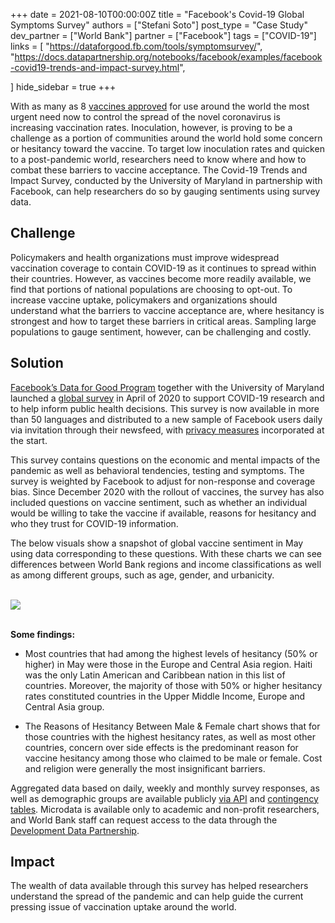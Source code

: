 +++
date = 2021-08-10T00:00:00Z
title = "Facebook's Covid-19 Global Symptoms Survey"
authors = ["Stefani Soto"]
post_type = "Case Study"
dev_partner = ["World Bank"]
partner = ["Facebook"]
tags = ["COVID-19"]
links = [
    "https://dataforgood.fb.com/tools/symptomsurvey/",
    "https://docs.datapartnership.org/notebooks/facebook/examples/facebook-covid19-trends-and-impact-survey.html",

]
hide_sidebar = true
+++

With as many as 8 [vaccines approved](https://www.nytimes.com/interactive/2020/science/coronavirus-vaccine-tracker.html) for use around the world the most urgent need now to control the spread of the novel coronavirus is increasing vaccination rates. Inoculation, however, is proving to be a challenge as a portion of communities around the world hold some concern or hesitancy toward the vaccine. To target low inoculation rates and quicken to a post-pandemic world, researchers need to know where and how to combat these barriers to vaccine acceptance. The Covid-19 Trends and Impact Survey, conducted by the University of Maryland in partnership with Facebook, can help researchers do so by gauging sentiments using survey data.

## Challenge

Policymakers and health organizations must improve widespread vaccination coverage to contain COVID-19 as it continues to spread within their countries. However, as vaccines become more readily available, we find that portions of national populations are choosing to opt-out. To increase vaccine uptake, policymakers and organizations should understand what the barriers to vaccine acceptance are, where hesitancy is strongest and how to target these barriers in critical areas. Sampling large populations to gauge sentiment, however, can be challenging and costly.  

## Solution

[Facebook’s Data for Good Program](https://dataforgood.fb.com/) together with the University of Maryland launched a [global survey](https://dataforgood.fb.com/tools/symptomsurvey/) in April of 2020 to support COVID-19 research and to help inform public health decisions. This survey is now available in more than 50 languages and distributed to a new sample of Facebook users daily via invitation through their newsfeed, with [privacy measures](https://dataforgood.fb.com/wp-content/uploads/2020/04/Symptom_Survey_Overview_Final.pdf#page=6) incorporated at the start.  

This survey contains questions on the economic and mental impacts of the pandemic as well as behavioral tendencies, testing and symptoms. The survey is weighted by Facebook to adjust for non-response and coverage bias. Since December 2020 with the rollout of vaccines, the survey has also included questions on vaccine sentiment, such as whether an individual would be willing to take the vaccine if available, reasons for hesitancy and who they trust for COVID-19 information.

The below visuals show a snapshot of global vaccine sentiment in May using data corresponding to these questions. With these charts we can see differences between World Bank regions and income classifications as well as among different groups, such as age, gender, and urbanicity.

<br>
<div class='tableauPlaceholder' id='viz1629144571619' style='position: relative'><noscript><a href='http:&#47;&#47;localhost:1313&#47;'><img alt=' ' src='https:&#47;&#47;public.tableau.com&#47;static&#47;images&#47;Fa&#47;FacebookCOVIDSymptomsSurveys-HesitancyRatesMay&#47;GlobalHesitancyRateMay2021&#47;1_rss.png' style='border: none' /></a></noscript><object class='tableauViz'  style='display:none;'><param name='host_url' value='https%3A%2F%2Fpublic.tableau.com%2F' /> <param name='embed_code_version' value='3' /> <param name='path' value='views&#47;FacebookCOVIDSymptomsSurveys-HesitancyRatesMay&#47;GlobalHesitancyRateMay2021?:language=en-US&amp;:embed=y&amp;:toolbar=yes&amp;:embed_code_version=3&amp;:loadOrderID=0&amp;:display_count=yes&amp;:tabs=yes' /> <param name='toolbar' value='yes' /><param name='static_image' value='https:&#47;&#47;public.tableau.com&#47;static&#47;images&#47;Fa&#47;FacebookCOVIDSymptomsSurveys-HesitancyRatesMay&#47;GlobalHesitancyRateMay2021&#47;1.png' /> <param name='animate_transition' value='yes' /><param name='display_static_image' value='yes' /><param name='display_spinner' value='yes' /><param name='display_overlay' value='yes' /><param name='display_count' value='yes' /><param name='tabs' value='yes' /><param name='language' value='en-US' /></object></div>                <script type='text/javascript'>                    var divElement = document.getElementById('viz1629144571619');                    var vizElement = divElement.getElementsByTagName('object')[0];                    if ( divElement.offsetWidth > 800 ) { vizElement.style.width='1000px';vizElement.style.height='850px';} else if ( divElement.offsetWidth > 500 ) { vizElement.style.width='1000px';vizElement.style.height='850px';} else { vizElement.style.width='100%';vizElement.style.height='750px';}                     var scriptElement = document.createElement('script');                    scriptElement.src = 'https://public.tableau.com/javascripts/api/viz_v1.js';                    vizElement.parentNode.insertBefore(scriptElement, vizElement);                </script>
<br>

**Some findings:**

- Most countries that had among the highest levels of hesitancy (50% or higher) in May were those in the Europe and Central Asia region. Haiti was the only Latin American and Caribbean nation in this list of countries. Moreover, the majority of those with 50% or higher hesitancy rates constituted countries in the Upper Middle Income, Europe and Central Asia group.

- The Reasons of Hesitancy Between Male & Female chart shows that for those countries with the highest hesitancy rates, as well as most other countries, concern over side effects is the predominant reason for vaccine hesitancy among those who claimed to be male or female. Cost and religion were generally the most insignificant barriers.

Aggregated data based on daily, weekly and monthly survey responses, as well as demographic groups are available publicly [via API](https://gisumd.github.io/COVID-19-API-Documentation/) and [contingency tables](https://covidmap.umd.edu/umdcsvs/Contingency_Tables/). Microdata is available only to academic and non-profit researchers, and World Bank staff can request access to the data through the [Development Data Partnership](https://datapartnership.org/).

## Impact

The wealth of data available through this survey has helped researchers understand the spread of the pandemic and can help guide the current pressing issue of vaccination uptake around the world.

<br>